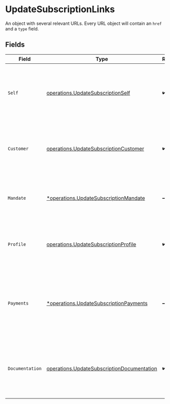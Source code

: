 # UpdateSubscriptionLinks

An object with several relevant URLs. Every URL object will contain an `href` and a `type` field.


## Fields

| Field                                                                                                                         | Type                                                                                                                          | Required                                                                                                                      | Description                                                                                                                   |
| ----------------------------------------------------------------------------------------------------------------------------- | ----------------------------------------------------------------------------------------------------------------------------- | ----------------------------------------------------------------------------------------------------------------------------- | ----------------------------------------------------------------------------------------------------------------------------- |
| `Self`                                                                                                                        | [operations.UpdateSubscriptionSelf](../../models/operations/updatesubscriptionself.md)                                        | :heavy_check_mark:                                                                                                            | In v2 endpoints, URLs are commonly represented as objects with an `href` and `type` field.                                    |
| `Customer`                                                                                                                    | [operations.UpdateSubscriptionCustomer](../../models/operations/updatesubscriptioncustomer.md)                                | :heavy_check_mark:                                                                                                            | The API resource URL of the [customer](get-customer) this subscription was created for.                                       |
| `Mandate`                                                                                                                     | [*operations.UpdateSubscriptionMandate](../../models/operations/updatesubscriptionmandate.md)                                 | :heavy_minus_sign:                                                                                                            | The API resource URL of the [mandate](get-mandate) this subscription was created for.                                         |
| `Profile`                                                                                                                     | [operations.UpdateSubscriptionProfile](../../models/operations/updatesubscriptionprofile.md)                                  | :heavy_check_mark:                                                                                                            | The API resource URL of the [profile](get-profile) this subscription was created for.                                         |
| `Payments`                                                                                                                    | [*operations.UpdateSubscriptionPayments](../../models/operations/updatesubscriptionpayments.md)                               | :heavy_minus_sign:                                                                                                            | The API resource URL of the [payments](list-payments) created for this subscription. Omitted if no such<br/>payments exist (yet). |
| `Documentation`                                                                                                               | [operations.UpdateSubscriptionDocumentation](../../models/operations/updatesubscriptiondocumentation.md)                      | :heavy_check_mark:                                                                                                            | In v2 endpoints, URLs are commonly represented as objects with an `href` and `type` field.                                    |